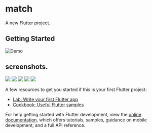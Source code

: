# match

A new Flutter project.

## Getting Started
![Demo](assets/video.gif)

## screenshots.
![](assets/imge1.png)
![](assets/imge2.png)
![](assets/imge3.png)
![](assets/imge4.png)
![](assets/imge5.png)

A few resources to get you started if this is your first Flutter project:

- [Lab: Write your first Flutter app](https://docs.flutter.dev/get-started/codelab)
- [Cookbook: Useful Flutter samples](https://docs.flutter.dev/cookbook)

For help getting started with Flutter development, view the
[online documentation](https://docs.flutter.dev/), which offers tutorials,
samples, guidance on mobile development, and a full API reference.

